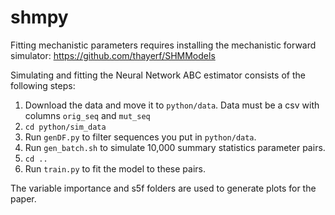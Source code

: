 # shmpy
Fitting mechanistic parameters requires installing the mechanistic forward simulator: https://github.com/thayerf/SHMModels

Simulating and fitting the Neural Network ABC estimator consists of the following steps:

1. Download the data and move it to `python/data`. Data must be a csv with columns `orig_seq` and `mut_seq`
2. `cd python/sim_data`
3. Run `genDF.py` to filter sequences you put in `python/data`.
4. Run `gen_batch.sh` to simulate 10,000 summary statistics parameter pairs.
5. `cd ..`
6. Run `train.py` to fit the model to these pairs.

The variable importance and s5f folders are used to generate plots for the paper.
